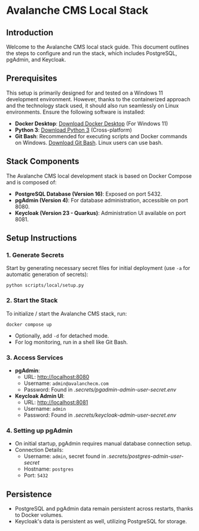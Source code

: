 # Avalanche CMS Local Stack

## Introduction

Welcome to the Avalanche CMS local stack guide. This document outlines the steps to configure and run the stack, which includes PostgreSQL, pgAdmin, and Keycloak.

## Prerequisites

This setup is primarily designed for and tested on a Windows 11 development environment. However, thanks to the containerized approach and the technology stack used, it should also run seamlessly on Linux environments. Ensure the following software is installed:

- **Docker Desktop**: [Download Docker Desktop](https://www.docker.com/products/docker-desktop) (For Windows 11)
- **Python 3**: [Download Python 3](https://www.python.org/downloads/) (Cross-platform)
- **Git Bash**: Recommended for executing scripts and Docker commands on Windows. [Download Git Bash](https://gitforwindows.org/). Linux users can use bash.

## Stack Components

The Avalanche CMS local development stack is based on Docker Compose and is composed of:

- **PostgreSQL Database (Version 16)**: Exposed on port 5432.
- **pgAdmin (Version 4)**: For database administration, accessible on port 8080.
- **Keycloak (Version 23 - Quarkus)**: Administration UI available on port 8081.

## Setup Instructions

### 1. Generate Secrets

Start by generating necessary secret files for initial deployment (use `-a` for automatic generation of secrets):

```
python scripts/local/setup.py
```

### 2. Start the Stack

To initialize / start the Avalanche CMS stack, run:

```
docker compose up
```

- Optionally, add `-d` for detached mode.
- For log monitoring, run in a shell like Git Bash.

### 3. Access Services

- **pgAdmin**:
  - URL: [http://localhost:8080](http://localhost:8080/)
  - Username: `admin@avalanchecm.com`
  - Password: Found in *.secrets/pgadmin-admin-user-secret.env*
- **Keycloak Admin UI**:
  - URL: [http://localhost:8081](http://localhost:8081/)
  - Username: `admin`
  - Password: Found in *.secrets/keycloak-admin-user-secret.env*

### 4. Setting up pgAdmin

- On initial startup, pgAdmin requires manual database connection setup.
- Connection Details:
  - Username: `admin`, secret found in *.secrets/postgres-admin-user-secret*
  - Hostname: `postgres`
  - Port: `5432`

## Persistence

- PostgreSQL and pgAdmin data remain persistent across restarts, thanks to Docker volumes.
- Keycloak's data is persistent as well, utilizing PostgreSQL for storage.

